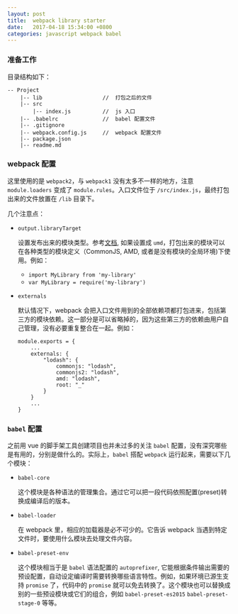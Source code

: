 ```yaml
---
layout: post
title:  webpack library starter
date:   2017-04-18 15:34:00 +0800
categories: javascript webpack babel
---
```


### 准备工作

目录结构如下：

    -- Project
        |-- lib                   //  打包之后的文件
        |-- src
            |-- index.js          //  js 入口
        |-- .babelrc              //  babel 配置文件
        |-- .gitignore
        |-- webpack.config.js     //  webpack 配置文件
        |-- package.json
        |-- readme.md


### webpack 配置

这里使用的是 `webpack2`，与 `webpack1` 没有太多不一样的地方，注意 `module.loaders` 变成了 `module.rules`。入口文件位于 `/src/index.js`，最终打包出来的文件放置在 `/lib` 目录下。

几个注意点：

- `output.libraryTarget`
  
  设置发布出来的模块类型。参考[文档](https://webpack.js.org/configuration/output/#output-librarytarget), 如果设置成 `umd`，打包出来的模块可以在各种类型的模块定义（CommonJS, AMD, 或者是没有模块的全局环境)下使用。例如：

  - `import MyLibrary from 'my-library'`
  - `var MyLibrary = require('my-library')`

- `externals`

  默认情况下，webpack 会把入口文件用到的全部依赖项都打包进来，包括第三方的模块依赖。这一部分是可以省略掉的，因为这些第三方的依赖由用户自己管理，没有必要重复整合在一起。例如：

  ```
  module.exports = {
      ...
      externals: {
          "lodash": {
              commonjs: "lodash",
              commonjs2: "lodash",
              amd: "lodash",
              root: "_"
          }
      }
      ...
  }
  ```

### `babel` 配置

之前用 vue 的脚手架工具创建项目也并未过多的关注 `babel` 配置，没有深究哪些是有用的，分别是做什么的。实际上，`babel` 搭配 `webpack` 运行起来，需要以下几个模块：

- `babel-core`

  这个模块是各种语法的管理集合。通过它可以把一段代码依照配置(preset)转换成编译后的版本。

- `babel-loader`

  在 webpack 里，相应的加载器是必不可少的。它告诉 webpack 当遇到特定文件时，要使用什么模块去处理文件内容。

- `babel-preset-env`

  这个模块相当于是 `babel` 语法配置的 `autoprefixer`, 它能根据条件输出需要的预设配置，自动设定编译时需要转换哪些语言特性。例如，如果环境已源生支持 `promise` 了，代码中的 `promise` 就可以免去转换了。这个模块也可以替换成别的一些预设模块或它们的组合，例如 `babel-preset-es2015` `babel-preset-stage-0` 等等。



